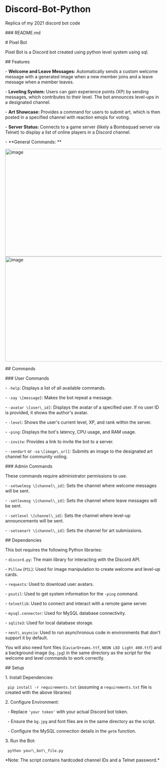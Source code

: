 # Discord-Bot-Python

Replica of my 2021 discord bot code

\### README.md



\# Pixel Bot



Pixel Bot is a Discord bot created using python level system using sql.



\## Features



\-   **Welcome and Leave Messages:** Automatically sends a custom welcome message with a generated image when a new member joins and a leave message when a member leaves.

\-   **Leveling System:** Users can gain experience points (XP) by sending messages, which contributes to their level. The bot announces level-ups in a designated channel.

\-   **Art Showcase:** Provides a command for users to submit art, which is then posted in a specified channel with reaction emojis for voting.

\-   **Server Status:** Connects to a game server (likely a Bombsquad server via Telnet) to display a list of online players in a Discord channel.

\-   **General Commands: **

<img width="585" height="345.5" alt="image" src="https://github.com/user-attachments/assets/6f73289c-2fb8-40b3-a5ab-24da43240790" />
<img width="585" height="336.5" alt="image" src="https://github.com/user-attachments/assets/60c71526-0ef1-4e62-94de-4a39c3be2924" />


\## Commands



\### User Commands



\-   `-help`: Displays a list of all available commands.

\-   `-say \[message]`: Makes the bot repeat a message.

\-   `-avatar \[user\_id]`: Displays the avatar of a specified user. If no user ID is provided, it shows the author's avatar.

\-   `-level`: Shows the user's current level, XP, and rank within the server.

\-   `-ping`: Displays the bot's latency, CPU usage, and RAM usage.

\-   `-invite`: Provides a link to invite the bot to a server.

\-   `-sendart` or `-sa` `\[image\_url]`: Submits an image to the designated art channel for community voting.



\### Admin Commands



These commands require administrator permissions to use.



\-   `-setwelmsg \[channel\_id]`: Sets the channel where welcome messages will be sent.

\-   `-setlevmsg \[channel\_id]`: Sets the channel where leave messages will be sent.

\-   `-setlevel \[channel\_id]`: Sets the channel where level-up announcements will be sent.

\-   `-setsenart \[channel\_id]`: Sets the channel for art submissions.



\## Dependencies



This bot requires the following Python libraries:



\-   `discord.py`: The main library for interacting with the Discord API.

\-   `Pillow` (`PIL`): Used for image manipulation to create welcome and level-up cards.

\-   `requests`: Used to download user avatars.

\-   `psutil`: Used to get system information for the `-ping` command.

\-   `telnetlib`: Used to connect and interact with a remote game server.

\-   `mysql.connector`: Used for MySQL database connectivity.

\-   `sqlite3`: Used for local database storage.

\-   `nest\_asyncio`: Used to run asynchronous code in environments that don't support it by default.



You will also need font files (`CaviarDreams.ttf`, `NEON LED Light 400.ttf`) and a background image (`bg.jpg`) in the same directory as the script for the welcome and level commands to work correctly.



\## Setup



1\.  Install Dependencies:

&nbsp;   `pip install -r requirements.txt` (assuming a `requirements.txt` file is created with the above libraries)

2\.  Configure Environment:

&nbsp;   -   Replace `'your token'` with your actual Discord bot token.

&nbsp;   -   Ensure the `bg.jpg` and font files are in the same directory as the script.

&nbsp;   -   Configure the MySQL connection details in the `getm` function.

3\.  Run the Bot:

&nbsp;   `python your\_bot\_file.py`



\*Note: The script contains hardcoded channel IDs and a Telnet password.\*

